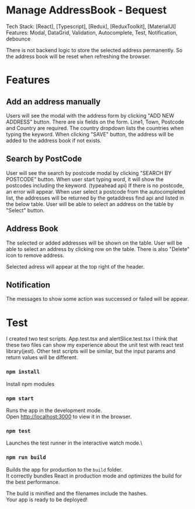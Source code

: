 # Manage AddressBook - Bequest
Tech Stack: [React], [Typescript], [Redux], [ReduxToolkit], [MaterialUI]
Features: Modal, DataGrid, Validation, Autocomplete, Test, Notification, debounce 

There is not backend logic to store the selected address permanently.
So the address book will be reset when refreshing the browser.

# Features

## Add an address manually
Users will see the modal with the address form by clicking "ADD NEW ADDRESS" button.
There are six fields on the form. Line1, Town, Postcode and Country are required.
The country dropdown lists the countries when typing the keyword.
When clicking "SAVE" button, the address will be added to the address book if not exists.

## Search by PostCode
User will see the search by postcode modal by clicking "SEARCH BY POSTCODE" button.
When user start typing word, it will show the postcodes including the keyword. (typeahead api)
If there is no postcode, an error will appear.
When user select a postcode from the autocompleted list, the addresses will be returned by the getaddress find api 
and listed in the below table.
User will be able to select an address on the table by "Select" button.

## Address Book
The selected or added addresses will be shown on the table.
User will be able to select an address by clicking row on the table.
There is also "Delete" icon to remove address.

Selected adress will appear at the top right of the header.

## Notification
The messages to show some action was successed or failed will be appear.

# Test
I created two test scripts. App.test.tsx and alertSlice.test.tsx
I think that these two files can show my experience about the unit test with react test library(jest).
Other test scripts will be similar, but the input params and return values will be different.

### `npm install`
Install npm modules

### `npm start`

Runs the app in the development mode.\
Open [http://localhost:3000](http://localhost:3000) to view it in the browser.

### `npm test`

Launches the test runner in the interactive watch mode.\

### `npm run build`

Builds the app for production to the `build` folder.\
It correctly bundles React in production mode and optimizes the build for the best performance.

The build is minified and the filenames include the hashes.\
Your app is ready to be deployed!


